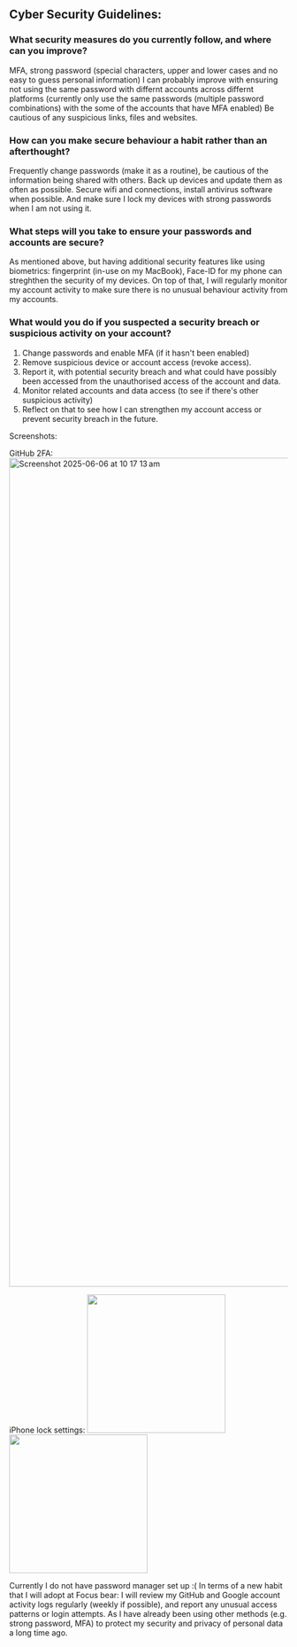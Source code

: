 ## Cyber Security Guidelines:

### What security measures do you currently follow, and where can you improve?
MFA, strong password (special characters, upper and lower cases and no easy to guess personal information)
I can probably improve with ensuring not using the same password with differnt accounts across differnt platforms (currently only use the same passwords (multiple password combinations) with the some of the accounts that have MFA enabled)
Be cautious of any suspicious links, files and websites.

### How can you make secure behaviour a habit rather than an afterthought?
Frequently change passwords (make it as a routine), be cautious of the information being shared with others.
Back up devices and update them as often as possible. Secure wifi and connections, install antivirus software when possible. And make sure I lock my devices with strong passwords when I am not using it.

### What steps will you take to ensure your passwords and accounts are secure?
As mentioned above, but having additional security features like using biometrics: fingerprint (in-use on my MacBook), Face-ID for my phone can streghthen the security of my devices. 
On top of that, I will regularly monitor my account activity to make sure there is no unusual behaviour activity from my accounts. 

### What would you do if you suspected a security breach or suspicious activity on your account?
1. Change passwords and enable MFA (if it hasn't been enabled)
2. Remove suspicious device or account access (revoke access).
3. Report it, with potential security breach and what could have possibly been accessed from the unauthorised access of the account and data.
4. Monitor related accounts and data access (to see if there's other suspicious activity)
5. Reflect on that to see how I can strengthen my account access or prevent security breach in the future.

Screenshots:

GitHub 2FA:
<img width="1496" alt="Screenshot 2025-06-06 at 10 17 13 am" src="https://github.com/user-attachments/assets/2cdbda22-9c9a-47fc-a6a1-d4edefe9e666" />

iPhone lock settings:
[<img src="https://github.com/user-attachments/assets/f5ede230-fdd8-4153-b878-3cc4f21363a1" width="250"/>](https://github.com/user-attachments/assets/f5ede230-fdd8-4153-b878-3cc4f21363a1)
[<img src="https://github.com/user-attachments/assets/eb4b8e3f-d9cd-4f56-b725-4f3921ededb2" width="250"/>](https://github.com/user-attachments/assets/eb4b8e3f-d9cd-4f56-b725-4f3921ededb2)

Currently I do not have password manager set up :(
In terms of a new habit that I will adopt at Focus bear:
I will review my GitHub and Google account activity logs regularly (weekly if possible), and report any unusual access patterns or login attempts. As I have already been using other methods (e.g. strong password, MFA) to protect my security and privacy of personal data a long time ago.


